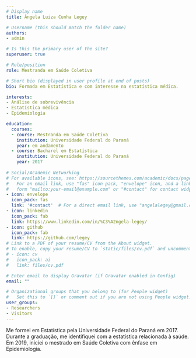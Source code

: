 ```yaml
---
# Display name
title: Ângela Luiza Cunha Legey

# Username (this should match the folder name)
authors:
- admin

# Is this the primary user of the site?
superuser: true

# Role/position
role: Mestranda em Saúde Coletiva

# Short bio (displayed in user profile at end of posts)
bio: Formada em Estatística e com interesse na estatística médica.

interests:
- Análise de sobrevivência
- Estatística médica
- Epidemiologia

education:
  courses:
  - course: Mestranda em Saúde Coletiva
    institution: Universidade Federal do Paraná
    year: em andamento
  - course: Bacharel em Estatística
    institution: Universidade Federal do Paraná
    year: 2017
    
# Social/Academic Networking
# For available icons, see: https://sourcethemes.com/academic/docs/page-builder/#icons
#   For an email link, use "fas" icon pack, "envelope" icon, and a link in the
#   form "mailto:your-email@example.com" or "#contact" for contact widget.
- icon: envelope
  icon_pack: fas
  link: '#contact'  # For a direct email link, use "angelalegey@gmail.com".
- icon: linkedin
  icon_pack: fab
  link: https://www.linkedin.com/in/%C3%A2ngela-legey/
- icon: github
  icon_pack: fab
  link: https://github.com/legey
# Link to a PDF of your resume/CV from the About widget.
# To enable, copy your resume/CV to `static/files/cv.pdf` and uncomment the lines below.
# - icon: cv
#   icon_pack: ai
#   link: files/cv.pdf

# Enter email to display Gravatar (if Gravatar enabled in Config)
email: ""

# Organizational groups that you belong to (for People widget)
#   Set this to `[]` or comment out if you are not using People widget.
user_groups:
- Researchers
- Visitors
---
```



Me formei em Estatística pela Universidade Federal do Paraná em 2017. Durante a graduação,
me identifiquei com a estatística relacionada à saúde. Em 2019, iniciei o mestrado em 
Saúde Coletiva com ênfase em Epidemiologia.

